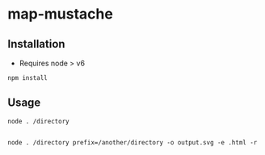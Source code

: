 # map-mustache

## Installation
- Requires node > v6

```
npm install
```

## Usage

```
node . /directory


node . /directory prefix=/another/directory -o output.svg -e .html -r
```
